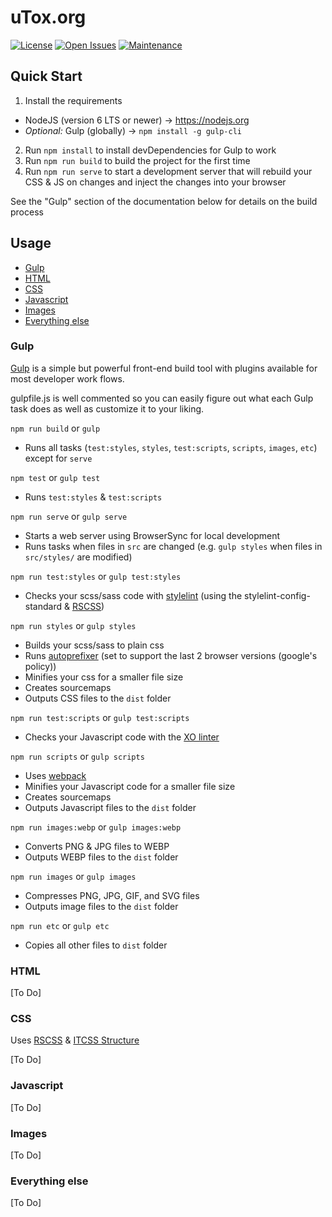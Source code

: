 uTox.org
=======

[![License][license-img]][license-url]
[![Open Issues][issues-img]][issues-url]
[![Maintenance](https://img.shields.io/maintenance/yes/2017.svg)][graph-url]
<!-- [![Version][version-img]][version-url] -->

## Quick Start
1. Install the requirements
  + NodeJS (version 6 LTS or newer) -> https://nodejs.org
  + *Optional:* Gulp (globally) -> `npm install -g gulp-cli`
2. Run `npm install` to install devDependencies for Gulp to work
3. Run `npm run build` to build the project for the first time
4. Run `npm run serve` to start a development server that will rebuild your CSS & JS on changes and inject the changes into your browser

See the "Gulp" section of the documentation below for details on the build process

## Usage
+ [Gulp](#gulp)
+ [HTML](#html)
+ [CSS](#css)
+ [Javascript](#javascript)
+ [Images](#images)
+ [Everything else](#everything-else)

### Gulp
[Gulp](https://github.com/gulpjs/gulp) is a simple but powerful front-end build tool with plugins available for most developer work flows.

gulpfile.js is well commented so you can easily figure out what each Gulp task does as well as customize it to your liking.

`npm run build` or `gulp`
  + Runs all tasks (`test:styles`, `styles`, `test:scripts`, `scripts`, `images`, `etc`) except for `serve`

`npm test` or `gulp test`
  + Runs `test:styles` & `test:scripts`

`npm run serve` or `gulp serve`
  + Starts a web server using BrowserSync for local development
  + Runs tasks when files in `src` are changed (e.g. `gulp styles` when files in `src/styles/` are modified)

`npm run test:styles` or `gulp test:styles`
  + Checks your scss/sass code with [stylelint](http://stylelint.io) (using the stylelint-config-standard & [RSCSS](http://rscss.io))

`npm run styles` or `gulp styles`
  + Builds your scss/sass to plain css
  + Runs [autoprefixer]() (set to support the last 2 browser versions (google's policy))
  + Minifies your css for a smaller file size
  + Creates sourcemaps
  + Outputs CSS files to the `dist` folder

`npm run test:scripts` or `gulp test:scripts`
  + Checks your Javascript code with the [XO linter](https://github.com/sindresorhus/xo)

`npm run scripts` or `gulp scripts`
  + Uses [webpack](https://webpack.github.io/docs/)
  + Minifies your Javascript code for a smaller file size
  + Creates sourcemaps
  + Outputs Javascript files to the `dist` folder

`npm run images:webp` or `gulp images:webp`
  + Converts PNG & JPG files to WEBP
  + Outputs WEBP files to the `dist` folder

`npm run images` or `gulp images`
  + Compresses PNG, JPG, GIF, and SVG files
  + Outputs image files to the `dist` folder

`npm run etc` or `gulp etc`
  + Copies all other files to `dist` folder

### HTML
[To Do]

### CSS
Uses [RSCSS](http://rscss.io/) & [ITCSS Structure](https://speakerdeck.com/dafed/managing-css-projects-with-itcss#49)

[To Do]

### Javascript
[To Do]

### Images
[To Do]

### Everything else
[To Do]


[license-url]: https://github.com/uTox/uTox.org/blob/master/LICENSE
[license-img]: https://img.shields.io/github/license/uTox/uTox.org.svg

[version-url]: https://github.com/uTox/uTox.org/releases
[version-img]: https://img.shields.io/github/release/uTox/uTox.org.svg

[issues-url]: https://github.com/uTox/uTox.org/issues
[issues-img]: https://img.shields.io/github/issues/uTox/uTox.org.svg

[graph-url]: https://github.com/uTox/uTox.org/graphs/contributors

